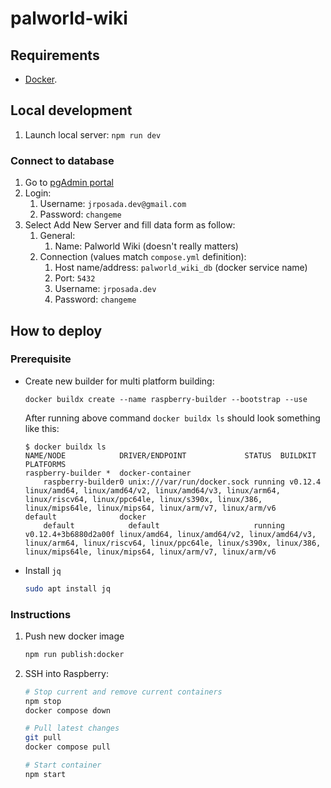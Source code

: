 # palworld-wiki

## Requirements

-   [Docker](https://www.docker.com/).

## Local development

1. Launch local server: `npm run dev`

### Connect to database

1. Go to [pgAdmin portal](http://localhost:5050/)
2. Login:
    1. Username: `jrposada.dev@gmail.com`
    2. Password: `changeme`
3. Select Add New Server and fill data form as follow:
    1. General:
        1. Name: Palworld Wiki (doesn't really matters)
    2. Connection (values match `compose.yml` definition):
        1. Host name/address: `palworld_wiki_db` (docker service name)
        2. Port: `5432`
        3. Username: `jrposada.dev`
        4. Password: `changeme`

## How to deploy

### Prerequisite

-   Create new builder for multi platform building:

    ```
    docker buildx create --name raspberry-builder --bootstrap --use
    ```

    After running above command `docker buildx ls` should look something like this:

    ```
    $ docker buildx ls
    NAME/NODE            DRIVER/ENDPOINT             STATUS  BUILDKIT             PLATFORMS
    raspberry-builder *  docker-container
        raspberry-builder0 unix:///var/run/docker.sock running v0.12.4              linux/amd64, linux/amd64/v2, linux/amd64/v3, linux/arm64, linux/riscv64, linux/ppc64le, linux/s390x, linux/386, linux/mips64le, linux/mips64, linux/arm/v7, linux/arm/v6
    default              docker
        default            default                     running v0.12.4+3b6880d2a00f linux/amd64, linux/amd64/v2, linux/amd64/v3, linux/arm64, linux/riscv64, linux/ppc64le, linux/s390x, linux/386, linux/mips64le, linux/mips64, linux/arm/v7, linux/arm/v6
    ```

-   Install `jq`

    ```bash
    sudo apt install jq
    ```

### Instructions

1. Push new docker image

    ```bash
    npm run publish:docker
    ```

2. SSH into Raspberry:

    ```bash
    # Stop current and remove current containers
    npm stop
    docker compose down

    # Pull latest changes
    git pull
    docker compose pull

    # Start container
    npm start
    ```

